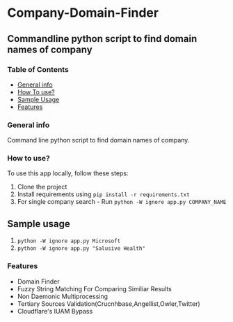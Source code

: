 # Company-Domain-Finder

## Commandline python script to find domain names of company

### Table of Contents
* [General info](#general-info)
* [How To use?](#how-to-use?)
* [Sample Usage](#sample-usage)
* [Features](#features)

### General info
Command line python script to find domain names of company.

### How to use?
To use this app locally, follow these steps:
1. Clone the project
2. Install requirements using `pip install -r requirements.txt`
3. For single company search - Run `python -W ignore app.py COMPANY_NAME`

## Sample usage
1. ` python -W ignore app.py Microsoft `
2. ` python -W ignore app.py "Salusive Health" `

### Features
- Domain Finder
- Fuzzy String Matching For Comparing Similiar Results
- Non Daemonic Multiprocessing
- Tertiary Sources Validation(Crucnhbase,Angellist,Owler,Twitter)
- Cloudflare's IUAM Bypass
